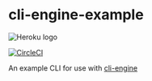 cli-engine-example
==========

![Heroku logo](https://d4yt8xl9b7in.cloudfront.net/assets/home/logotype-heroku.png)

[![CircleCI](https://circleci.com/gh/heroku/cli-engine-example/tree/master.svg?style=svg)](https://circleci.com/gh/heroku/cli-engine-example/tree/master)

An example CLI for use with [cli-engine](https://github.com/heroku/cli-engine)
